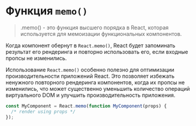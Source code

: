 # Функция `memo()`

> .memo() - это функция высшего порядка в React, которая используется для мемоизации функциональных компонентов. 

Когда компонент обернут в `React.memo()`, React будет запоминать результат его рендеринга и повторно использовать его, если входные 
пропсы не изменились.

Использование `React.memo()` особенно полезно для оптимизации производительности приложений React. Это позволяет избежать ненужного повторного рендеринга компонентов, когда их пропсы не изменились, что может существенно уменьшить количество операций виртуального DOM и улучшить производительность приложения.

```jsx
const MyComponent = React.memo(function MyComponent(props) {
  /* render using props */
});
```
